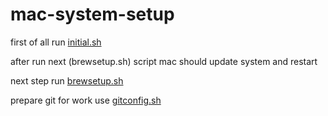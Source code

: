 # mac-system-setup

first of all run [initial.sh](./initial.sh)

after run next (brewsetup.sh) script mac should update system and restart

next step run [brewsetup.sh](./brewsetup.sh)

prepare git for work use [gitconfig.sh](./gitconfig.sh)
